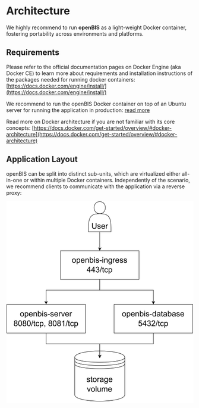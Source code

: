 # Architecture

We highly recommend to run **openBIS** as a light-weight Docker container, fostering portability across environments and platforms.


## Requirements

Please refer to the official documentation pages on Docker Engine (aka Docker CE) to learn more about requirements and installation instructions of the packages needed for running docker containers: [https://docs.docker.com/engine/install/](https://docs.docker.com/engine/install/)

We recommend to run the openBIS Docker container on top of an Ubuntu server for running the application in production: [read more](../standalone/system-requirements.md)

Read more on Docker architecture if you are not familiar with its core concepts: [https://docs.docker.com/get-started/overview/#docker-architecture](https://docs.docker.com/get-started/overview/#docker-architecture)


## Application Layout

openBIS can be split into distinct sub-units, which are virtualized either all-in-one or within multiple Docker containers. Independently of the scenario, we recommend clients to communicate with the application via a reverse proxy:

![openBIS Docker User](../../_static/docker_openbis_user.svg)
